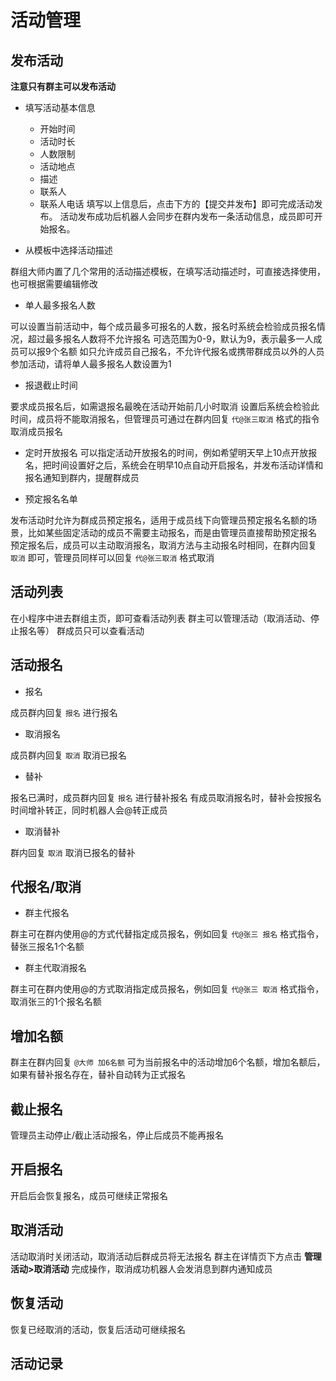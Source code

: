 # 活动管理

## 发布活动

**注意只有群主可以发布活动**

- 填写活动基本信息

  - 开始时间
  - 活动时长
  - 人数限制
  - 活动地点
  - 描述
  - 联系人
  - 联系人电话
填写以上信息后，点击下方的【提交并发布】即可完成活动发布。
活动发布成功后机器人会同步在群内发布一条活动信息，成员即可开始报名。

- 从模板中选择活动描述

群组大师内置了几个常用的活动描述模板，在填写活动描述时，可直接选择使用，也可根据需要编辑修改

- 单人最多报名人数

可以设置当前活动中，每个成员最多可报名的人数，报名时系统会检验成员报名情况，超过最多报名人数将不允许报名
可选范围为0-9，默认为9，表示最多一人成员可以报9个名额
如只允许成员自己报名，不允许代报名或携带群成员以外的人员参加活动，请将单人最多报名人数设置为1

- 报退截止时间

要求成员报名后，如需退报名最晚在活动开始前几小时取消
设置后系统会检验此时间，成员将不能取消报名，但管理员可通过在群内回复  `代@张三取消` 格式的指令取消成员报名

- 定时开放报名
可以指定活动开放报名的时间，例如希望明天早上10点开放报名，把时间设置好之后，系统会在明早10点自动开启报名，并发布活动详情和报名通知到群内，提醒群成员

- 预定报名名单

发布活动时允许为群成员预定报名，适用于成员线下向管理员预定报名名额的场景，比如某些固定活动的成员不需要主动报名，而是由管理员直接帮助预定报名
预定报名后，成员可以主动取消报名，取消方法与主动报名时相同，在群内回复 `取消` 即可，管理员同样可以回复 `代@张三取消` 格式取消

## 活动列表

在小程序中进去群组主页，即可查看活动列表
群主可以管理活动（取消活动、停止报名等）
群成员只可以查看活动

## 活动报名

- 报名

成员群内回复 `报名` 进行报名

- 取消报名

成员群内回复 `取消` 取消已报名

- 替补

报名已满时，成员群内回复 `报名` 进行替补报名
有成员取消报名时，替补会按报名时间增补转正，同时机器人会@转正成员

- 取消替补

群内回复 `取消` 取消已报名的替补

## 代报名/取消

- 群主代报名

群主可在群内使用@的方式代替指定成员报名，例如回复 `代@张三 报名` 格式指令，替张三报名1个名额

- 群主代取消报名

群主可在群内使用@的方式取消指定成员报名，例如回复 `代@张三 取消` 格式指令，取消张三的1个报名名额

## 增加名额

群主在群内回复 `@大师 加6名额` 可为当前报名中的活动增加6个名额，增加名额后，如果有替补报名存在，替补自动转为正式报名

## 截止报名

管理员主动停止/截止活动报名，停止后成员不能再报名

## 开启报名

开启后会恢复报名，成员可继续正常报名

## 取消活动

活动取消时关闭活动，取消活动后群成员将无法报名
群主在详情页下方点击 **管理活动>取消活动** 完成操作，取消成功机器人会发消息到群内通知成员

## 恢复活动

恢复已经取消的活动，恢复后活动可继续报名

## 活动记录

